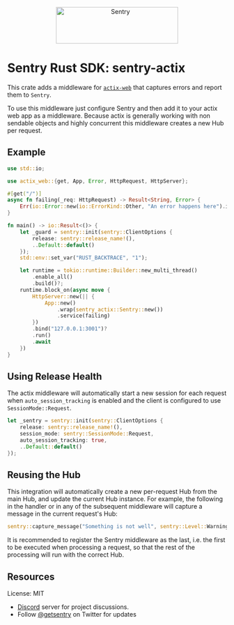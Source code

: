 <p align="center">
  <a href="https://sentry.io/?utm_source=github&utm_medium=logo" target="_blank">
    <img src="https://sentry-brand.storage.googleapis.com/sentry-wordmark-dark-280x84.png" alt="Sentry" width="280" height="84">
  </a>
</p>

# Sentry Rust SDK: sentry-actix

This crate adds a middleware for [`actix-web`](https://actix.rs/) that captures errors and
report them to `Sentry`.

To use this middleware just configure Sentry and then add it to your actix web app as a
middleware.  Because actix is generally working with non sendable objects and highly concurrent
this middleware creates a new Hub per request.

## Example

```rust
use std::io;

use actix_web::{get, App, Error, HttpRequest, HttpServer};

#[get("/")]
async fn failing(_req: HttpRequest) -> Result<String, Error> {
    Err(io::Error::new(io::ErrorKind::Other, "An error happens here").into())
}

fn main() -> io::Result<()> {
    let _guard = sentry::init(sentry::ClientOptions {
        release: sentry::release_name!(),
        ..Default::default()
    });
    std::env::set_var("RUST_BACKTRACE", "1");

    let runtime = tokio::runtime::Builder::new_multi_thread()
        .enable_all()
        .build()?;
    runtime.block_on(async move {
        HttpServer::new(|| {
            App::new()
                .wrap(sentry_actix::Sentry::new())
                .service(failing)
        })
        .bind("127.0.0.1:3001")?
        .run()
        .await
    })
}
```

## Using Release Health

The actix middleware will automatically start a new session for each request
when `auto_session_tracking` is enabled and the client is configured to
use `SessionMode::Request`.

```rust
let _sentry = sentry::init(sentry::ClientOptions {
    release: sentry::release_name!(),
    session_mode: sentry::SessionMode::Request,
    auto_session_tracking: true,
    ..Default::default()
});
```

## Reusing the Hub

This integration will automatically create a new per-request Hub from the main Hub, and update the
current Hub instance. For example, the following in the handler or in any of the subsequent
middleware will capture a message in the current request's Hub:

```rust
sentry::capture_message("Something is not well", sentry::Level::Warning);
```

It is recommended to register the Sentry middleware as the last, i.e. the first to be executed
when processing a request, so that the rest of the processing will run with the correct Hub.

## Resources

License: MIT

- [Discord](https://discord.gg/ez5KZN7) server for project discussions.
- Follow [@getsentry](https://twitter.com/getsentry) on Twitter for updates
